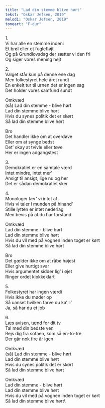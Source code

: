 ```yaml
---
title: "Lad din stemme blive hørt"
tekst: "Oskar Jefsen, 2019"
melodi: "Oskar Jefsen, 2019"
toneart: "F-dur"
---
```


1\.\
Vi har alle en stemme indeni\
Et brøl eller et fuglefløjt\
Og på Grundlovsdag der sætter vi den fri\
Og siger vores mening højt

2\.\
Valget står kun på denne ene dag\
Men folkestyret hele året rundt\
En enkelt tur til urnen det er ingen sag\
Det holder vores samfund sundt

Omkvæd\
(så) Lad din stemme - blive hørt\
Lad din stemme blive hørt\
Hvis du synes politik det er skørt\
Så lad din stemme blive hørt

Bro\
Det handler ikke om at overdøve\
Eller om at synge bedst\
Det’ okay at tvivle eller tøve\
Her er ingen adgangstest

3\.\
Demokratiet er en samtale værd\
Intet mindre, intet mer’\
Ansigt til ansigt, lige nu og her\
Det er sådan demokratiet sker

4\.\
Monologer lær’ vi intet af\
Hvis vi taler i munden på hinand’\
Stille lytten er intet nederlag\
Men bevis på at du har forstand

Omkvæd\
Lad din stemme - blive hørt\
Lad din stemme blive hørt\
Hvis du vil med på vognen inden toget er kørt\
Så lad din stemme blive hørt

Bro\
Det gælder ikke om at råbe højest\
Eller give hurtigt svar\
Hvis argumentet sidder lig’ i øjet\
Ringer ordet klokkeklart

5\.\
Folkestyret har ingen værdi\
Hvis ikke du møder op\
Så uanset hvilken farve du ka’ li’\
Ja, så har du et job

6\.\
Læs avisen, tænd for dit tv\
Tal med din bedste ven\
Rejs dig fra sofaen, kom så en-to-tre\
Der går nok fire år igen

Omkvæd\
(så) Lad din stemme - blive hørt\
Lad din stemme blive hørt\
Hvis du synes politik det er skørt\
Så lad din stemme blive hørt

Omkvæd\
Lad din stemme - blive hørt\
Lad din stemme blive hørt\
Hvis du vil med på vognen inden toget er kørt\
Så lad din stemme blive hørt\

